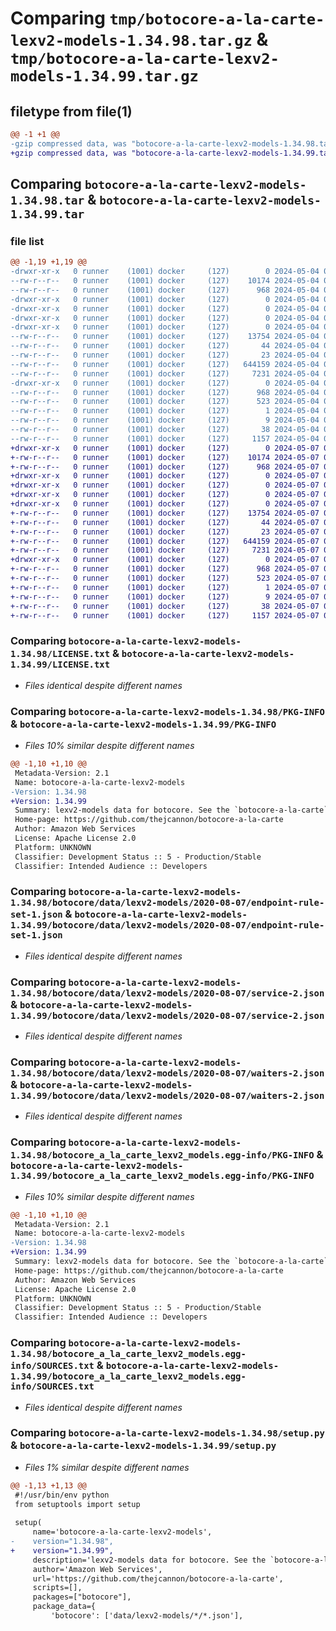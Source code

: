 # Comparing `tmp/botocore-a-la-carte-lexv2-models-1.34.98.tar.gz` & `tmp/botocore-a-la-carte-lexv2-models-1.34.99.tar.gz`

## filetype from file(1)

```diff
@@ -1 +1 @@
-gzip compressed data, was "botocore-a-la-carte-lexv2-models-1.34.98.tar", last modified: Sat May  4 01:01:35 2024, max compression
+gzip compressed data, was "botocore-a-la-carte-lexv2-models-1.34.99.tar", last modified: Tue May  7 01:02:38 2024, max compression
```

## Comparing `botocore-a-la-carte-lexv2-models-1.34.98.tar` & `botocore-a-la-carte-lexv2-models-1.34.99.tar`

### file list

```diff
@@ -1,19 +1,19 @@
-drwxr-xr-x   0 runner    (1001) docker     (127)        0 2024-05-04 01:01:35.898220 botocore-a-la-carte-lexv2-models-1.34.98/
--rw-r--r--   0 runner    (1001) docker     (127)    10174 2024-05-04 01:01:35.000000 botocore-a-la-carte-lexv2-models-1.34.98/LICENSE.txt
--rw-r--r--   0 runner    (1001) docker     (127)      968 2024-05-04 01:01:35.898220 botocore-a-la-carte-lexv2-models-1.34.98/PKG-INFO
-drwxr-xr-x   0 runner    (1001) docker     (127)        0 2024-05-04 01:01:35.898220 botocore-a-la-carte-lexv2-models-1.34.98/botocore/
-drwxr-xr-x   0 runner    (1001) docker     (127)        0 2024-05-04 01:01:35.898220 botocore-a-la-carte-lexv2-models-1.34.98/botocore/data/
-drwxr-xr-x   0 runner    (1001) docker     (127)        0 2024-05-04 01:01:35.898220 botocore-a-la-carte-lexv2-models-1.34.98/botocore/data/lexv2-models/
-drwxr-xr-x   0 runner    (1001) docker     (127)        0 2024-05-04 01:01:35.898220 botocore-a-la-carte-lexv2-models-1.34.98/botocore/data/lexv2-models/2020-08-07/
--rw-r--r--   0 runner    (1001) docker     (127)    13754 2024-05-04 01:01:11.000000 botocore-a-la-carte-lexv2-models-1.34.98/botocore/data/lexv2-models/2020-08-07/endpoint-rule-set-1.json
--rw-r--r--   0 runner    (1001) docker     (127)       44 2024-05-04 01:01:11.000000 botocore-a-la-carte-lexv2-models-1.34.98/botocore/data/lexv2-models/2020-08-07/examples-1.json
--rw-r--r--   0 runner    (1001) docker     (127)       23 2024-05-04 01:01:11.000000 botocore-a-la-carte-lexv2-models-1.34.98/botocore/data/lexv2-models/2020-08-07/paginators-1.json
--rw-r--r--   0 runner    (1001) docker     (127)   644159 2024-05-04 01:01:11.000000 botocore-a-la-carte-lexv2-models-1.34.98/botocore/data/lexv2-models/2020-08-07/service-2.json
--rw-r--r--   0 runner    (1001) docker     (127)     7231 2024-05-04 01:01:11.000000 botocore-a-la-carte-lexv2-models-1.34.98/botocore/data/lexv2-models/2020-08-07/waiters-2.json
-drwxr-xr-x   0 runner    (1001) docker     (127)        0 2024-05-04 01:01:35.898220 botocore-a-la-carte-lexv2-models-1.34.98/botocore_a_la_carte_lexv2_models.egg-info/
--rw-r--r--   0 runner    (1001) docker     (127)      968 2024-05-04 01:01:35.000000 botocore-a-la-carte-lexv2-models-1.34.98/botocore_a_la_carte_lexv2_models.egg-info/PKG-INFO
--rw-r--r--   0 runner    (1001) docker     (127)      523 2024-05-04 01:01:35.000000 botocore-a-la-carte-lexv2-models-1.34.98/botocore_a_la_carte_lexv2_models.egg-info/SOURCES.txt
--rw-r--r--   0 runner    (1001) docker     (127)        1 2024-05-04 01:01:35.000000 botocore-a-la-carte-lexv2-models-1.34.98/botocore_a_la_carte_lexv2_models.egg-info/dependency_links.txt
--rw-r--r--   0 runner    (1001) docker     (127)        9 2024-05-04 01:01:35.000000 botocore-a-la-carte-lexv2-models-1.34.98/botocore_a_la_carte_lexv2_models.egg-info/top_level.txt
--rw-r--r--   0 runner    (1001) docker     (127)       38 2024-05-04 01:01:35.898220 botocore-a-la-carte-lexv2-models-1.34.98/setup.cfg
--rw-r--r--   0 runner    (1001) docker     (127)     1157 2024-05-04 01:01:35.000000 botocore-a-la-carte-lexv2-models-1.34.98/setup.py
+drwxr-xr-x   0 runner    (1001) docker     (127)        0 2024-05-07 01:02:38.088096 botocore-a-la-carte-lexv2-models-1.34.99/
+-rw-r--r--   0 runner    (1001) docker     (127)    10174 2024-05-07 01:02:37.000000 botocore-a-la-carte-lexv2-models-1.34.99/LICENSE.txt
+-rw-r--r--   0 runner    (1001) docker     (127)      968 2024-05-07 01:02:38.088096 botocore-a-la-carte-lexv2-models-1.34.99/PKG-INFO
+drwxr-xr-x   0 runner    (1001) docker     (127)        0 2024-05-07 01:02:38.088096 botocore-a-la-carte-lexv2-models-1.34.99/botocore/
+drwxr-xr-x   0 runner    (1001) docker     (127)        0 2024-05-07 01:02:38.088096 botocore-a-la-carte-lexv2-models-1.34.99/botocore/data/
+drwxr-xr-x   0 runner    (1001) docker     (127)        0 2024-05-07 01:02:38.088096 botocore-a-la-carte-lexv2-models-1.34.99/botocore/data/lexv2-models/
+drwxr-xr-x   0 runner    (1001) docker     (127)        0 2024-05-07 01:02:38.088096 botocore-a-la-carte-lexv2-models-1.34.99/botocore/data/lexv2-models/2020-08-07/
+-rw-r--r--   0 runner    (1001) docker     (127)    13754 2024-05-07 01:02:11.000000 botocore-a-la-carte-lexv2-models-1.34.99/botocore/data/lexv2-models/2020-08-07/endpoint-rule-set-1.json
+-rw-r--r--   0 runner    (1001) docker     (127)       44 2024-05-07 01:02:11.000000 botocore-a-la-carte-lexv2-models-1.34.99/botocore/data/lexv2-models/2020-08-07/examples-1.json
+-rw-r--r--   0 runner    (1001) docker     (127)       23 2024-05-07 01:02:11.000000 botocore-a-la-carte-lexv2-models-1.34.99/botocore/data/lexv2-models/2020-08-07/paginators-1.json
+-rw-r--r--   0 runner    (1001) docker     (127)   644159 2024-05-07 01:02:11.000000 botocore-a-la-carte-lexv2-models-1.34.99/botocore/data/lexv2-models/2020-08-07/service-2.json
+-rw-r--r--   0 runner    (1001) docker     (127)     7231 2024-05-07 01:02:11.000000 botocore-a-la-carte-lexv2-models-1.34.99/botocore/data/lexv2-models/2020-08-07/waiters-2.json
+drwxr-xr-x   0 runner    (1001) docker     (127)        0 2024-05-07 01:02:38.088096 botocore-a-la-carte-lexv2-models-1.34.99/botocore_a_la_carte_lexv2_models.egg-info/
+-rw-r--r--   0 runner    (1001) docker     (127)      968 2024-05-07 01:02:38.000000 botocore-a-la-carte-lexv2-models-1.34.99/botocore_a_la_carte_lexv2_models.egg-info/PKG-INFO
+-rw-r--r--   0 runner    (1001) docker     (127)      523 2024-05-07 01:02:38.000000 botocore-a-la-carte-lexv2-models-1.34.99/botocore_a_la_carte_lexv2_models.egg-info/SOURCES.txt
+-rw-r--r--   0 runner    (1001) docker     (127)        1 2024-05-07 01:02:38.000000 botocore-a-la-carte-lexv2-models-1.34.99/botocore_a_la_carte_lexv2_models.egg-info/dependency_links.txt
+-rw-r--r--   0 runner    (1001) docker     (127)        9 2024-05-07 01:02:38.000000 botocore-a-la-carte-lexv2-models-1.34.99/botocore_a_la_carte_lexv2_models.egg-info/top_level.txt
+-rw-r--r--   0 runner    (1001) docker     (127)       38 2024-05-07 01:02:38.088096 botocore-a-la-carte-lexv2-models-1.34.99/setup.cfg
+-rw-r--r--   0 runner    (1001) docker     (127)     1157 2024-05-07 01:02:37.000000 botocore-a-la-carte-lexv2-models-1.34.99/setup.py
```

### Comparing `botocore-a-la-carte-lexv2-models-1.34.98/LICENSE.txt` & `botocore-a-la-carte-lexv2-models-1.34.99/LICENSE.txt`

 * *Files identical despite different names*

### Comparing `botocore-a-la-carte-lexv2-models-1.34.98/PKG-INFO` & `botocore-a-la-carte-lexv2-models-1.34.99/PKG-INFO`

 * *Files 10% similar despite different names*

```diff
@@ -1,10 +1,10 @@
 Metadata-Version: 2.1
 Name: botocore-a-la-carte-lexv2-models
-Version: 1.34.98
+Version: 1.34.99
 Summary: lexv2-models data for botocore. See the `botocore-a-la-carte` package for more info.
 Home-page: https://github.com/thejcannon/botocore-a-la-carte
 Author: Amazon Web Services
 License: Apache License 2.0
 Platform: UNKNOWN
 Classifier: Development Status :: 5 - Production/Stable
 Classifier: Intended Audience :: Developers
```

### Comparing `botocore-a-la-carte-lexv2-models-1.34.98/botocore/data/lexv2-models/2020-08-07/endpoint-rule-set-1.json` & `botocore-a-la-carte-lexv2-models-1.34.99/botocore/data/lexv2-models/2020-08-07/endpoint-rule-set-1.json`

 * *Files identical despite different names*

### Comparing `botocore-a-la-carte-lexv2-models-1.34.98/botocore/data/lexv2-models/2020-08-07/service-2.json` & `botocore-a-la-carte-lexv2-models-1.34.99/botocore/data/lexv2-models/2020-08-07/service-2.json`

 * *Files identical despite different names*

### Comparing `botocore-a-la-carte-lexv2-models-1.34.98/botocore/data/lexv2-models/2020-08-07/waiters-2.json` & `botocore-a-la-carte-lexv2-models-1.34.99/botocore/data/lexv2-models/2020-08-07/waiters-2.json`

 * *Files identical despite different names*

### Comparing `botocore-a-la-carte-lexv2-models-1.34.98/botocore_a_la_carte_lexv2_models.egg-info/PKG-INFO` & `botocore-a-la-carte-lexv2-models-1.34.99/botocore_a_la_carte_lexv2_models.egg-info/PKG-INFO`

 * *Files 10% similar despite different names*

```diff
@@ -1,10 +1,10 @@
 Metadata-Version: 2.1
 Name: botocore-a-la-carte-lexv2-models
-Version: 1.34.98
+Version: 1.34.99
 Summary: lexv2-models data for botocore. See the `botocore-a-la-carte` package for more info.
 Home-page: https://github.com/thejcannon/botocore-a-la-carte
 Author: Amazon Web Services
 License: Apache License 2.0
 Platform: UNKNOWN
 Classifier: Development Status :: 5 - Production/Stable
 Classifier: Intended Audience :: Developers
```

### Comparing `botocore-a-la-carte-lexv2-models-1.34.98/botocore_a_la_carte_lexv2_models.egg-info/SOURCES.txt` & `botocore-a-la-carte-lexv2-models-1.34.99/botocore_a_la_carte_lexv2_models.egg-info/SOURCES.txt`

 * *Files identical despite different names*

### Comparing `botocore-a-la-carte-lexv2-models-1.34.98/setup.py` & `botocore-a-la-carte-lexv2-models-1.34.99/setup.py`

 * *Files 1% similar despite different names*

```diff
@@ -1,13 +1,13 @@
 #!/usr/bin/env python
 from setuptools import setup
 
 setup(
     name='botocore-a-la-carte-lexv2-models',
-    version="1.34.98",
+    version="1.34.99",
     description='lexv2-models data for botocore. See the `botocore-a-la-carte` package for more info.',
     author='Amazon Web Services',
     url='https://github.com/thejcannon/botocore-a-la-carte',
     scripts=[],
     packages=["botocore"],
     package_data={
         'botocore': ['data/lexv2-models/*/*.json'],
```

